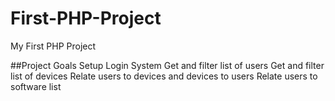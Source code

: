# First-PHP-Project
My First PHP Project 

##Project Goals
Setup Login System
Get and filter list of users
Get and filter list of devices
Relate users to devices and devices to users
Relate users to software list


